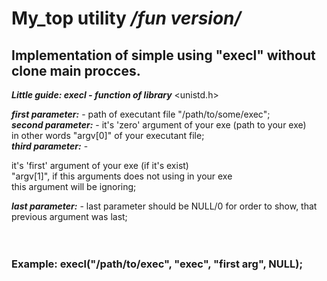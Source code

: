 My_top utility */fun version/*
===

 Implementation of simple using "execl" without clone main procces.
   -------------------------
  

___Little guide: execl - function of library___  <unistd.h> <br>

 
 ***first parameter:*** -   path of executant file "/path/to/some/exec";<br>
 ***second parameter:*** -   it's 'zero' argument of your exe (path to your exe)<br>
        	        		   in other words "argv[0]" of your executant file;<br>	
  ***third parameter:***  - <p> it's 'first' argument of your exe (if it's exist)<br>
		                           "argv[1]", if this arguments does not using in your exe<br>
	      	              		   this argument will be ignoring;<br><p/>
   ***last parameter:***  -     last parameter should be NULL/0 for order to show, that
                   	 	           previous argument was last;<br>
<br>
<br>

<h3>Example:   execl("/path/to/exec", "exec", "first arg", NULL);<h3/>




